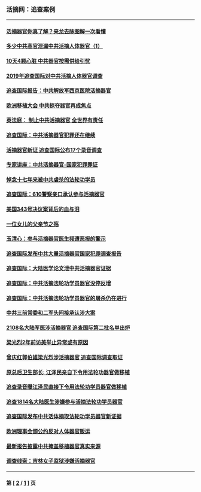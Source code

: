 ### 活摘网：追查案例
---
#### [活摘器官你真了解？来龙去脉图解一次看懂](../../pages/nf5880/n13013820.md?03160430) 
#### [多少中共高官泄漏中共活摘人体器官（1）](../../pages/nf5880/n12671234.md?03160430) 
#### [10天4颗心脏 中共器官按需供给引忧](../../pages/nf5880/n12326366.md?03160430) 
#### [2019年追查国际对中共活摘人体器官调查](../../pages/nf5880/n11917733.md?03160430) 
#### [追查国际报告：中共解放军西京医院活摘器官](../../pages/nf5880/n11838359.md?03160430) 
#### [欧洲移植大会 中共掠夺器官再成焦点](../../pages/nf5880/n11538883.md?03160430) 
#### [英法庭： 制止中共活摘器官 全世界有责任](../../pages/nf5880/n11330691.md?03160430) 
#### [追查国际：中共活摘器官犯罪还在继续](../../pages/nf5880/n11218301.md?03160430) 
#### [活摘器官新证 追查国际公布17个录音调查](../../pages/nf5880/n10897744.md?03160430) 
#### [专家讲座：中共活摘器官-国家犯罪罪证](../../pages/nf5880/n8828153.md?03160430) 
#### [悼念十七年来被中共虐杀的法轮功学员](../../pages/nf5880/n8124823.md?03160430) 
#### [追查国际：610警察亲口承认参与活摘器官](../../pages/nf5880/n8109067.md?03160430) 
#### [美国343号决议案背后的血与泪](../../pages/nf5880/n8020684.md?03160430) 
#### [一位女儿的父亲节之殇](../../pages/nf5880/n8014122.md?03160430) 
#### [玉清心：参与活摘器官医生频遭恶报的警示](../../pages/nf5880/n4637546.md?03160430) 
#### [追查国际发布中共大量活摘器官国家犯罪调查报告](../../pages/nf5880/n4613428.md?03160430) 
#### [追查国际：大陆医学论文泄中共活摘器官证据](../../pages/nf5880/n4608794.md?03160430) 
#### [追查国际：中共活摘法轮功学员器官没停反增](../../pages/nf5880/n4584075.md?03160430) 
#### [追查国际：中共活摘法轮功学员器官的屠杀仍在进行](../../pages/nf5880/n4299154.md?03160430) 
#### [中共三前常委和二军头间接承认涉大案](../../pages/nf5880/n4286244.md?03160430) 
#### [2108名大陆军医涉活摘器官 追查国际第二批名单出炉](../../pages/nf5880/n4284769.md?03160430) 
#### [梁光烈2年前访美举止异常或有原因](../../pages/nf5880/n4279686.md?03160430) 
#### [曾庆红郭伯雄梁光烈涉活摘器官 追查国际调查取证](../../pages/nf5880/n4278462.md?03160430) 
#### [原总后卫生部长: 江泽民亲自下令用法轮功器官做移植](../../pages/nf5880/n4263864.md?03160430) 
#### [追查录音曝江泽民直接下令用法轮功学员器官做移植](../../pages/nf5880/n4261268.md?03160430) 
#### [追查1814名大陆医生涉嫌参与活摘法轮功学员器官](../../pages/nf5880/n4259055.md?03160430) 
#### [追查国际发布中共活体摘取法轮功学员器官新证据](../../pages/nf5880/n4258255.md?03160430) 
#### [欧洲理事会颁公约反对人体器官贩运](../../pages/nf5880/n4206955.md?03160430) 
#### [最新报告披露中共掩盖移植器官真实来源](../../pages/nf5880/n4140084.md?03160430) 
#### [调查线索：吉林女子监狱涉嫌活摘器官](../../pages/nf5880/n4044366.md?03160430) 

---
#### 第 [ [2](./2.md?03160430) / [1](./1.md?03160430) ] 页
